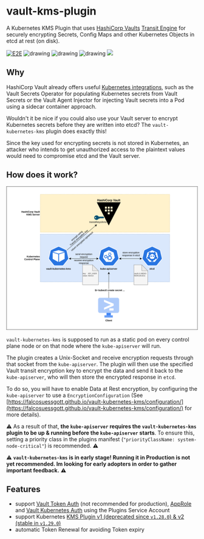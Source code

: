 # vault-kms-plugin
A Kubernetes KMS Plugin that uses [HashiCorp Vaults](https://developer.hashicorp.com/vault) [Transit Engine](https://developer.hashicorp.com/vault/docs/secrets/transit) for securely encrypting Secrets, Config Maps and other Kubernetes Objects in etcd at rest (on disk).

[![E2E](https://github.com/FalcoSuessgott/vault-kubernetes-kms/actions/workflows/e2e.yml/badge.svg)](https://github.com/FalcoSuessgott/vault-kubernetes-kms/actions/workflows/e2e.yml)
<img src="https://github.com/FalcoSuessgott/vault-kubernetes-kms/actions/workflows/test.yml/badge.svg" alt="drawing"/> <img src="https://github.com/FalcoSuessgott/vault-kubernetes-kms/actions/workflows/lint.yml/badge.svg" alt="drawing"/> <img src="https://img.shields.io/github/v/release/FalcoSuessgott/vault-kubernetes-kms" alt="drawing"/>
<a href="https://codecov.io/gh/FalcoSuessgott/vault-kubernetes-kms"><img src="https://codecov.io/gh/FalcoSuessgott/vault-kubernetes-kms/graph/badge.svg?token=naW3niAAt0"/></a>

## Why
HashiCorp Vault already offers useful [Kubernetes integrations](https://developer.hashicorp.com/vault/docs/platform/k8s), such as the Vault Secrets Operator for populating Kubernetes secrets from Vault Secrets or the Vault Agent Injector for injecting Vault secrets into a Pod using a sidecar container approach.

Wouldn't it be nice if you could also use your Vault server to encrypt Kubernetes secrets before they are written into etcd? The `vault-kubernetes-kms` plugin does exactly this!

Since the key used for encrypting secrets is not stored in Kubernetes, an attacker who intends to get unauthorized access to the plaintext values would need to compromise etcd and the Vault server.
## How does it work?
![img](arch.svg)


`vault-kubernetes-kms` is supposed to run as a static pod on every control plane node or on  that node where the `kube-apiserver` will run.

The plugin creates a Unix-Socket and receive encryption requests through that socket from the `kube-apiserver`. The plugin will then use the specified Vault transit encryption key to encrypt the data and send it back to the `kube-apiserver`, who will then store the encrypted response in `etcd`.

To do so, you will have to enable Data at Rest encryption, by configuring the `kube-apiserver` to use a `EncryptionConfiguration` (See [https://falcosuessgott.github.io/vault-kubernetes-kms/configuration/](https://falcosuessgott.github.io/vault-kubernetes-kms/configuration/) for more details).

:warning: As a result of that, **the `kube-apiserver` requires the `vault-kubernetes-kms` plugin to be up & running before the `kube-apiserver` starts**. To ensure this, setting a priority class in the plugins manifest (`"priorityClassName: system-node-critical"`) is recommended. :warning:

:warning: **`vault-kubernetes-kms` is in early stage! Running it in Production is not yet recommended. Im looking for early adopters in order to  gather important feedback.** :warning:

## Features
* support [Vault Token Auth](https://developer.hashicorp.com/vault/docs/auth/token) (not recommended for production), [AppRole](https://developer.hashicorp.com/vault/docs/auth/approle) and [Vault Kubernetes Auth](https://developer.hashicorp.com/vault/docs/auth/kubernetes) using the Plugins Service Account
* support Kubernetes [KMS Plugin v1 (deprecated since `v1.28.0`) & v2 (stable in `v1.29.0`)](https://kubernetes.io/docs/tasks/administer-cluster/kms-provider/#before-you-begin)
* automatic Token Renewal for avoiding Token expiry
